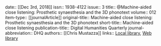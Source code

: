 date:: [[Dec 3rd, 2018]]
issn:: 1938-4122
issue:: 3
title:: @Machine-aided close listening: Prosthetic synaesthesia and the 3D phonotext
volume:: 012
item-type:: [[journalArticle]]
original-title:: Machine-aided close listening: Prosthetic synaesthesia and the 3D phonotext
short-title:: Machine-aided close listening
publication-title:: Digital Humanities Quarterly
journal-abbreviation:: DHQ
authors:: [[Chris Mustazza]]
links:: [Local library](zotero://select/groups/2386895/items/CXV4BHY4), [Web library](https://www.zotero.org/groups/2386895/items/CXV4BHY4)
